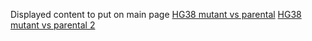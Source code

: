Displayed content to put on main page
[HG38 mutant vs parental](/PI3K/GRCh38/mutant_parental/testForDU.html)
[HG38 mutant vs parental 2](testForDU.html)
